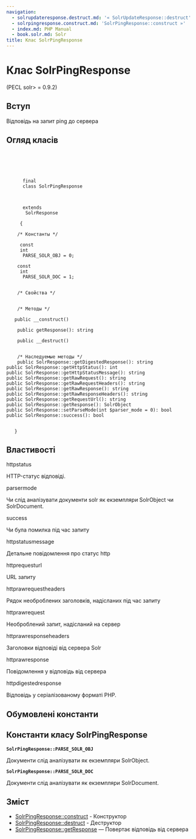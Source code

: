 ```yaml
---
navigation:
  - solrupdateresponse.destruct.md: '« SolrUpdateResponse::destruct'
  - solrpingresponse.construct.md: 'SolrPingResponse::construct »'
  - index.md: PHP Manual
  - book.solr.md: Solr
title: Клас SolrPingResponse
---
```

# Клас SolrPingResponse

(PECL solr> = 0.9.2)

## Вступ

Відповідь на запит ping до сервера

## Огляд класів

```classsynopsis



    
     
      final
      class SolrPingResponse
     

     
      extends
       SolrResponse
     
     {

    /* Константы */
    
     const
     int
      PARSE_SOLR_OBJ = 0;

    const
     int
      PARSE_SOLR_DOC = 1;


    /* Свойства */


    /* Методы */
    
   public __construct()

    public getResponse(): string

    public __destruct()


    /* Наследуемые методы */
    public SolrResponse::getDigestedResponse(): string
public SolrResponse::getHttpStatus(): int
public SolrResponse::getHttpStatusMessage(): string
public SolrResponse::getRawRequest(): string
public SolrResponse::getRawRequestHeaders(): string
public SolrResponse::getRawResponse(): string
public SolrResponse::getRawResponseHeaders(): string
public SolrResponse::getRequestUrl(): string
public SolrResponse::getResponse(): SolrObject
public SolrResponse::setParseMode(int $parser_mode = 0): bool
public SolrResponse::success(): bool


   }
```

## Властивості

httpstatus

HTTP-статус відповіді.

parsermode

Чи слід аналізувати документи solr як екземпляри SolrObject чи SolrDocument.

success

Чи була помилка під час запиту

httpstatusmessage

Детальне повідомлення про статус http

httprequesturl

URL запиту

httprawrequestheaders

Рядок необроблених заголовків, надісланих під час запиту

httprawrequest

Необроблений запит, надісланий на сервер

httprawresponseheaders

Заголовки відповіді від сервера Solr

httprawresponse

Повідомлення у відповідь від сервера

httpdigestedresponse

Відповідь у серіалізованому форматі PHP.

## Обумовлені константи

## Константи класу SolrPingResponse

**`SolrPingResponse::PARSE_SOLR_OBJ`**

Документи слід аналізувати як екземпляри SolrObject.

**`SolrPingResponse::PARSE_SOLR_DOC`**

Документи слід аналізувати як екземпляри SolrDocument.

## Зміст

-   [SolrPingResponse::construct](solrpingresponse.construct.md) - Конструктор
-   [SolrPingResponse::destruct](solrpingresponse.destruct.md) - Деструктор
-   [SolrPingResponse::getResponse](solrpingresponse.getresponse.md) — Повертає відповідь від сервера
